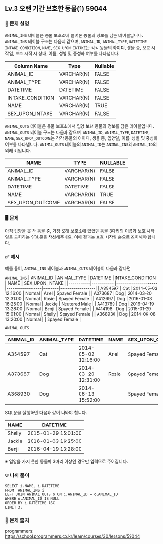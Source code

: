 ## Lv.3 오랜 기간 보호한 동물(1) 59044

### 👀 문제 설명

`ANIMAL_INS` 테이블은 동물 보호소에 들어온 동물의 정보를 담은 테이블입니다. `ANIMAL_INS` 테이블 구조는 다음과 같으며, `ANIMAL_ID`, `ANIMAL_TYPE`, `DATETIME`, `INTAKE_CONDITION`, `NAME`, `SEX_UPON_INTAKE`는 각각 동물의 아이디, 생물 종, 보호 시작일, 보호 시작 시 상태, 이름, 성별 및 중성화 여부를 나타냅니다.

| Column Name      | Type       | Nullable |
| ---------------- | ---------- | -------- |
| ANIMAL_ID        | VARCHAR(N) | FALSE    |
| ANIMAL_TYPE      | VARCHAR(N) | FALSE    |
| DATETIME         | DATETIME   | FALSE    |
| INTAKE_CONDITION | VARCHAR(N) | FALSE    |
| NAME             | VARCHAR(N) | TRUE     |
| SEX_UPON_INTAKE  | VARCHAR(N) | FALSE    |

`ANIMAL_OUTS` 테이블은 동물 보호소에서 입양 보낸 동물의 정보를 담은 테이블입니다. `ANIMAL_OUTS` 테이블 구조는 다음과 같으며, `ANIMAL_ID`, `ANIMAL_TYPE`, `DATETIME`, `NAME`, `SEX_UPON_OUTCOME`는 각각 동물의 아이디, 생물 종, 입양일, 이름, 성별 및 중성화 여부를 나타냅니다. `ANIMAL_OUTS` 테이블의 `ANIMAL_ID`는 `ANIMAL_INS`의 `ANIMAL_ID`의 외래 키입니다.

| NAME             | TYPE       | NULLABLE |
| ---------------- | ---------- | -------- |
| ANIMAL_ID        | VARCHAR(N) | FALSE    |
| ANIMAL_TYPE      | VARCHAR(N) | FALSE    |
| DATETIME         | DATETIME   | FALSE    |
| NAME             | VARCHAR(N) | TRUE     |
| SEX_UPON_OUTCOME | VARCHAR(N) | FALSE    |

### 🖥️ 문제

아직 입양을 못 간 동물 중, 가장 오래 보호소에 있었던 동물 3마리의 이름과 보호 시작일을 조회하는 SQL문을 작성해주세요. 이때 결과는 보호 시작일 순으로 조회해야 합니다.

### ✅ 예시

예를 들어, `ANIMAL_INS` 테이블과 `ANIMAL_OUTS` 테이블이 다음과 같다면

`ANIMAL_INS`
| ANIMAL_ID | ANIMAL_TYPE | DATETIME | INTAKE_CONDITION | NAME | SEX_UPON_INTAKE |
|-----------|------------|---------------------|------------------|--------|------------------|
| A354597 | Cat | 2014-05-02 12:16:00 | Normal | Ariel | Spayed Female |
| A373687 | Dog | 2014-03-20 12:31:00 | Normal | Rosie | Spayed Female |
| A412697 | Dog | 2016-01-03 16:25:00 | Normal | Jackie | Neutered Male |
| A413789 | Dog | 2016-04-19 13:28:00 | Normal | Benji | Spayed Female |
| A414198 | Dog | 2015-01-29 15:01:00 | Normal | Shelly | Spayed Female |
| A368930 | Dog | 2014-06-08 13:20:00 | Normal | | Spayed Female |

`ANIMAL_OUTS`

| ANIMAL_ID | ANIMAL_TYPE | DATETIME            | NAME  | SEX_UPON_OUTCOME |
| --------- | ----------- | ------------------- | ----- | ---------------- |
| A354597   | Cat         | 2014-05-02 12:16:00 | Ariel | Spayed Female    |
| A373687   | Dog         | 2014-03-20 12:31:00 | Rosie | Spayed Female    |
| A368930   | Dog         | 2014-06-13 15:52:00 |       | Spayed Female    |

SQL문을 실행하면 다음과 같이 나와야 합니다.

| NAME   | DATETIME            |
| ------ | ------------------- |
| Shelly | 2015-01-29 15:01:00 |
| Jackie | 2016-01-03 16:25:00 |
| Benji  | 2016-04-19 13:28:00 |

※ 입양을 가지 못한 동물이 3마리 이상인 경우만 입력으로 주어집니다.

### 💡 나의 풀이

```
SELECT i.NAME, i.DATETIME
FROM  ANIMAL_INS i
LEFT JOIN ANIMAL_OUTS o ON i.ANIMAL_ID = o.ANIMAL_ID
WHERE o.ANIMAL_ID IS NULL
ORDER BY i.DATETIME ASC
LIMIT 3;
```

### 🔗 문제 출처

programmers: <https://school.programmers.co.kr/learn/courses/30/lessons/59044>
